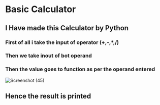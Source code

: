 # Basic Calculator

## I Have made this Calculator by Python

### First of all i take the input of operator (+,-,*,/)

### Then we take inout of bot operand 

### Then the value goes to function as per the operand entered
 
 ![Screenshot (45)](https://user-images.githubusercontent.com/78155393/193403781-2ca655e7-1ddf-4e9e-ad0c-e344fd4899dd.png)
 
## Hence the result is printed
